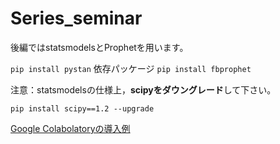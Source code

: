 # Series_seminar

後編ではstatsmodelsとProphetを用います。

`pip install pystan` 依存パッケージ
`pip install fbprophet`

注意：statsmodelsの仕様上，**scipyをダウングレード**して下さい。  

`pip install scipy==1.2 --upgrade`

[Google Colabolatoryの導入例](https://ryosuke-okubo.hatenablog.com/entry/2019/05/18/210000)

